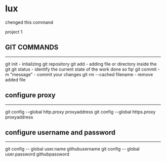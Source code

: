 
# lux
chenged this command

project 1


GIT COMMANDS
------------
------------


git init - intializing git repository
git add - adding file or directory inside the git 
git status - identify the current state of the work done so fqr
git commit -m "message" - commit your changes 
git rm --cached filename - remove added file


configure proxy
--------------
--------------

git config --global http.proxy proxyaddress
git config --global https.proxy proxyaddress


configure username and password 
-------------------------------
-------------------------------

git config -- global user.name githubusername
git config -- global user.password githubpassword

